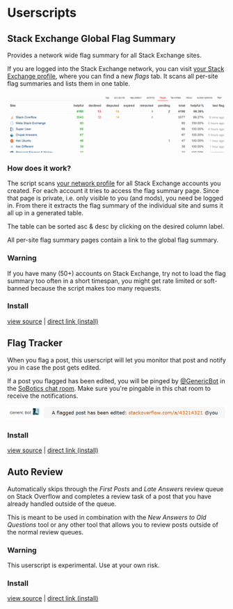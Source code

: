 # Userscripts

## Stack Exchange Global Flag Summary

Provides a network wide flag summary for all Stack Exchange sites.

If you are logged into the Stack Exchange network, you can visit [your Stack Exchange profile](http://stackexchange.com/users/current?tab=flags), where you can find a new *flags* tab. It scans all per-site flag summaries and lists them in one table.

[![segfs screenshot](../resources/screens/segfs.png?raw=true)](../resources/screens/segfs.png?raw=true)

### How does it work?

The script scans [your network profile](http://stackexchange.com/users/current) for all Stack Exchange accounts you created. For each account it tries to access the flag summary page. Since that page is private, i.e. only visible to you (and mods), you need be logged in. From there it extracts the flag summary of the individual site and sums it all up in a generated table.

The table can be sorted asc & desc by clicking on the desired column label.

All per-site flag summary pages contain a link to the global flag summary.

### Warning

If you have many (50+) accounts on Stack Exchange, try not to load the flag summary too often in a short timespan, you might get rate limited or soft-banned because the script makes too many requests.

### Install

[view source](SE_global_flag_summary.user.js) | [direct link (install)](SE_global_flag_summary.user.js?raw=true)



## Flag Tracker

When you flag a post, this userscript will let you monitor that post and notify you in case the post gets edited.

If a post you flagged has been edited, you will be pinged by [@GenericBot](http://stackoverflow.com/users/7481043/generic-bot) in the [SoBotics chat room](http://chat.stackoverflow.com/rooms/111347/sobotics). Make sure you're pingable in this chat room to receive the notifications.

[![flag tracker report screenshot](../resources/screens/ftgenreport.png?raw=true)](../resources/screens/ftgenreport.png?raw=true)

### Install

[view source](flagtracker.user.js) | [direct link (install)](flagtracker.user.js?raw=true)



## Auto Review

Automatically skips through the *First Posts* and *Late Answers* review queue on Stack Overflow and completes a review task of a post that you have already handled outside of the queue.

This is meant to be used in combination with the *New Answers to Old Questions* tool or any other tool that allows you to review posts outside of the normal review queues.

### Warning

This userscript is experimental. Use at your own risk.

### Install

[view source](SO_auto_review.user.js) | [direct link (install)](SO_auto_review.user.js?raw=true)

